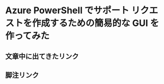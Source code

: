 # Azure PowerShell でサポート リクエストを作成するための簡易的な GUI を作ってみた
## 文章中に出てきたリンク
<!--
 * Azure OpenAIサービスの透明性ノート<br>
   https://learn.microsoft.com/en-us/legal/cognitive-services/openai/transparency-note
-->


## 脚注リンク
<!--
- *1 https://qiita.com/lazy-kz/items/32e8e7c86bdce67beb48
-->